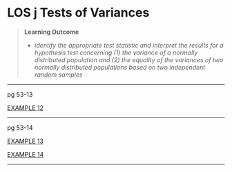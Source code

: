 # LOS j Tests of Variances

> **Learning Outcome**
> 
> - *identify the appropriate test statistic and interpret the results for a hypothesis test concerning (1) the variance of a normally distributed population and (2) the equality of the variances of two normally distributed populations based on two independent random samples*

---

pg 53-13

[EXAMPLE 12](https://study.cfainstitute.org/app/cfa-program-level-i-prerequisite-readings-for-2025#read/section/testing-concerning-tests-of-variances-1)

---

pg 53-14

[EXAMPLE 13](https://study.cfainstitute.org/app/cfa-program-level-i-prerequisite-readings-for-2025#read/section/testing-concerning-tests-of-variances-1)

[EXAMPLE 14](https://study.cfainstitute.org/app/cfa-program-level-i-prerequisite-readings-for-2025#read/section/testing-concerning-tests-of-variances-1)

---
